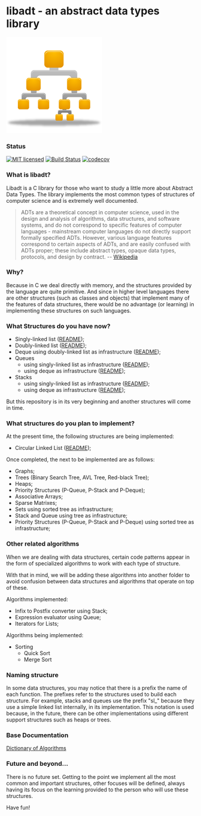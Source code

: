 # libadt - an abstract data types library
![BinaryTree](logo.png)

### Status

[![MIT licensed](https://img.shields.io/github/license/vndmtrx/libadt.svg)](https://github.com/vndmtrx/libadt/blob/master/LICENSE)
[![Build Status](https://travis-ci.org/vndmtrx/libadt.svg?branch=master)](https://travis-ci.org/vndmtrx/libadt)
[![codecov](https://img.shields.io/codecov/c/github/vndmtrx/libadt.svg)](https://codecov.io/gh/vndmtrx/libadt)

### What is libadt?

Libadt is a C library for those who want to study a little more about Abstract Data Types. The library implements the most common types of structures of computer science and is extremely well documented.

> ADTs are a theoretical concept in computer science, used in the design and analysis of algorithms, data structures, and software systems, and do not correspond to specific features of computer languages - mainstream computer languages do not directly support formally specified ADTs. However, various language features correspond to certain aspects of ADTs, and are easily confused with ADTs proper; these include abstract types, opaque data types, protocols, and design by contract.
> -- [Wikipedia](http://en.wikipedia.org/wiki/Abstract_data_type)

### Why?

Because in C we deal directly with memory, and the structures provided by the language are quite primitive. And since in higher level languages there are other structures (such as classes and objects) that implement many of the features of data structures, there would be no advantage (or learning) in implementing these structures on such languages.

### What Structures do you have now?

* Singly-linked list ([README](lib/lists/README.md#singly-linked-lists));
* Doubly-linked list ([README](lib/lists/README.md#doubly-linked-lists));
* Deque using doubly-linked list as infrastructure ([README](lib/deques/README.md));
* Queues
  * using singly-linked list as infrastructure ([README](lib/queues/README.md));
  * using deque as infrastructure ([README](lib/queues/README.md));
* Stacks
  * using singly-linked list as infrastructure ([README](lib/stacks/README.md));
  * using deque as infrastructure ([README](lib/stacks/README.md));

But this repository is in its very beginning and another structures will come in time.

### What structures do you plan to implement?

At the present time, the following structures are being implemented:

* Circular Linked List ([README](lib/lists/README.md#a-special-case-circular-linked-lists));

Once completed, the next to be implemented are as follows:

* Graphs;
* Trees (Binary Search Tree, AVL Tree, Red-black Tree);
* Heaps;
* Priority Structures (P-Queue, P-Stack and P-Deque);
* Associative Arrays;
* Sparse Matrixes;
* Sets using sorted tree as infrastructure;
* Stack and Queue using tree as infrastructure;
* Priority Structures (P-Queue, P-Stack and P-Deque) using sorted tree as infrastructure;

### Other related algorithms

When we are dealing with data structures, certain code patterns appear in the form of specialized algorithms to work with each type of structure.

With that in mind, we will be adding these algorithms into another folder to avoid confusion between data structures and algorithms that operate on top of these.

Algorithms implemented:
 * Infix to Postfix converter using Stack;
 * Expression evaluator using Queue;
 * Iterators for Lists;

Algorithms being implemented:
 * Sorting
   * Quick Sort
   * Merge Sort

### Naming structure

In some data structures, you may notice that there is a prefix the name of each function. The prefixes refer to the structures used to build each structure. For example, stacks and queues use the prefix "sl_" because they use a simple linked list internally, in its implementation. This notation is used because, in the future, there can be other implementations using different support structures such as heaps or trees.

### Base Documentation

[Dictionary of Algorithms](https://xlinux.nist.gov/dads/)

### Future and beyond...

There is no future set. Getting to the point we implement all the most common and important structures, other focuses will be defined, always having its focus on the learning provided to the person who will use these structures.

Have fun!
